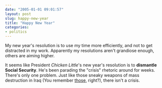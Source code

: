 ```yaml
---
date: "2005-01-01 09:01:57"
layout: post
slug: happy-new-year
title: "Happy New Year"
categories:
- politics
---
```


My new year's resolution is to use my time more efficiently, and not to get distracted in my work. Apparently my resolutions aren't grandiose enough, others are aiming higher.
  
It seems like President _Chicken Little_'s new year's resolution is to **dismantle Social Security**. He's been parading the "crisis" rhetoric around for weeks. There's only one problem. Just like those sneaky weapons of mass destruction in Iraq (You remember [those](http://news.bbc.co.uk/2/hi/americas/3570845.stm), right?), there isn't a crisis.